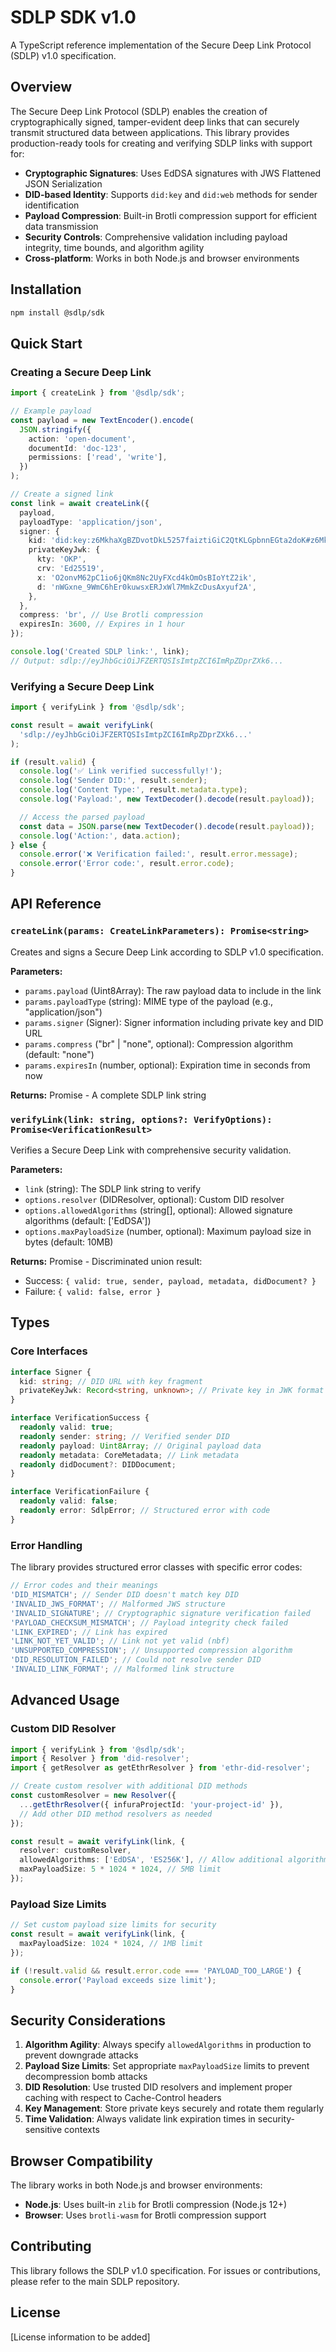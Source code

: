 # SDLP SDK v1.0

A TypeScript reference implementation of the Secure Deep Link Protocol (SDLP) v1.0 specification.

## Overview

The Secure Deep Link Protocol (SDLP) enables the creation of cryptographically signed, tamper-evident deep links that can securely transmit structured data between applications. This library provides production-ready tools for creating and verifying SDLP links with support for:

- **Cryptographic Signatures**: Uses EdDSA signatures with JWS Flattened JSON Serialization
- **DID-based Identity**: Supports `did:key` and `did:web` methods for sender identification
- **Payload Compression**: Built-in Brotli compression support for efficient data transmission
- **Security Controls**: Comprehensive validation including payload integrity, time bounds, and algorithm agility
- **Cross-platform**: Works in both Node.js and browser environments

## Installation

```bash
npm install @sdlp/sdk
```

## Quick Start

### Creating a Secure Deep Link

```typescript
import { createLink } from '@sdlp/sdk';

// Example payload
const payload = new TextEncoder().encode(
  JSON.stringify({
    action: 'open-document',
    documentId: 'doc-123',
    permissions: ['read', 'write'],
  })
);

// Create a signed link
const link = await createLink({
  payload,
  payloadType: 'application/json',
  signer: {
    kid: 'did:key:z6MkhaXgBZDvotDkL5257faiztiGiC2QtKLGpbnnEGta2doK#z6MkhaXgBZDvotDkL5257faiztiGiC2QtKLGpbnnEGta2doK',
    privateKeyJwk: {
      kty: 'OKP',
      crv: 'Ed25519',
      x: 'O2onvM62pC1io6jQKm8Nc2UyFXcd4kOmOsBIoYtZ2ik',
      d: 'nWGxne_9WmC6hEr0kuwsxERJxWl7MmkZcDusAxyuf2A',
    },
  },
  compress: 'br', // Use Brotli compression
  expiresIn: 3600, // Expires in 1 hour
});

console.log('Created SDLP link:', link);
// Output: sdlp://eyJhbGciOiJFZERTQSIsImtpZCI6ImRpZDprZXk6...
```

### Verifying a Secure Deep Link

```typescript
import { verifyLink } from '@sdlp/sdk';

const result = await verifyLink(
  'sdlp://eyJhbGciOiJFZERTQSIsImtpZCI6ImRpZDprZXk6...'
);

if (result.valid) {
  console.log('✅ Link verified successfully!');
  console.log('Sender DID:', result.sender);
  console.log('Content Type:', result.metadata.type);
  console.log('Payload:', new TextDecoder().decode(result.payload));

  // Access the parsed payload
  const data = JSON.parse(new TextDecoder().decode(result.payload));
  console.log('Action:', data.action);
} else {
  console.error('❌ Verification failed:', result.error.message);
  console.error('Error code:', result.error.code);
}
```

## API Reference

### `createLink(params: CreateLinkParameters): Promise<string>`

Creates and signs a Secure Deep Link according to SDLP v1.0 specification.

**Parameters:**

- `params.payload` (Uint8Array): The raw payload data to include in the link
- `params.payloadType` (string): MIME type of the payload (e.g., "application/json")
- `params.signer` (Signer): Signer information including private key and DID URL
- `params.compress` ("br" | "none", optional): Compression algorithm (default: "none")
- `params.expiresIn` (number, optional): Expiration time in seconds from now

**Returns:** Promise<string> - A complete SDLP link string

### `verifyLink(link: string, options?: VerifyOptions): Promise<VerificationResult>`

Verifies a Secure Deep Link with comprehensive security validation.

**Parameters:**

- `link` (string): The SDLP link string to verify
- `options.resolver` (DIDResolver, optional): Custom DID resolver
- `options.allowedAlgorithms` (string[], optional): Allowed signature algorithms (default: ['EdDSA'])
- `options.maxPayloadSize` (number, optional): Maximum payload size in bytes (default: 10MB)

**Returns:** Promise<VerificationResult> - Discriminated union result:

- Success: `{ valid: true, sender, payload, metadata, didDocument? }`
- Failure: `{ valid: false, error }`

## Types

### Core Interfaces

```typescript
interface Signer {
  kid: string; // DID URL with key fragment
  privateKeyJwk: Record<string, unknown>; // Private key in JWK format
}

interface VerificationSuccess {
  readonly valid: true;
  readonly sender: string; // Verified sender DID
  readonly payload: Uint8Array; // Original payload data
  readonly metadata: CoreMetadata; // Link metadata
  readonly didDocument?: DIDDocument;
}

interface VerificationFailure {
  readonly valid: false;
  readonly error: SdlpError; // Structured error with code
}
```

### Error Handling

The library provides structured error classes with specific error codes:

```typescript
// Error codes and their meanings
'DID_MISMATCH'; // Sender DID doesn't match key DID
'INVALID_JWS_FORMAT'; // Malformed JWS structure
'INVALID_SIGNATURE'; // Cryptographic signature verification failed
'PAYLOAD_CHECKSUM_MISMATCH'; // Payload integrity check failed
'LINK_EXPIRED'; // Link has expired
'LINK_NOT_YET_VALID'; // Link not yet valid (nbf)
'UNSUPPORTED_COMPRESSION'; // Unsupported compression algorithm
'DID_RESOLUTION_FAILED'; // Could not resolve sender DID
'INVALID_LINK_FORMAT'; // Malformed link structure
```

## Advanced Usage

### Custom DID Resolver

```typescript
import { verifyLink } from '@sdlp/sdk';
import { Resolver } from 'did-resolver';
import { getResolver as getEthrResolver } from 'ethr-did-resolver';

// Create custom resolver with additional DID methods
const customResolver = new Resolver({
  ...getEthrResolver({ infuraProjectId: 'your-project-id' }),
  // Add other DID method resolvers as needed
});

const result = await verifyLink(link, {
  resolver: customResolver,
  allowedAlgorithms: ['EdDSA', 'ES256K'], // Allow additional algorithms
  maxPayloadSize: 5 * 1024 * 1024, // 5MB limit
});
```

### Payload Size Limits

```typescript
// Set custom payload size limits for security
const result = await verifyLink(link, {
  maxPayloadSize: 1024 * 1024, // 1MB limit
});

if (!result.valid && result.error.code === 'PAYLOAD_TOO_LARGE') {
  console.error('Payload exceeds size limit');
}
```

## Security Considerations

1. **Algorithm Agility**: Always specify `allowedAlgorithms` in production to prevent downgrade attacks
2. **Payload Size Limits**: Set appropriate `maxPayloadSize` limits to prevent decompression bomb attacks
3. **DID Resolution**: Use trusted DID resolvers and implement proper caching with respect to Cache-Control headers
4. **Key Management**: Store private keys securely and rotate them regularly
5. **Time Validation**: Always validate link expiration times in security-sensitive contexts

## Browser Compatibility

The library works in both Node.js and browser environments:

- **Node.js**: Uses built-in `zlib` for Brotli compression (Node.js 12+)
- **Browser**: Uses `brotli-wasm` for Brotli compression support

## Contributing

This library follows the SDLP v1.0 specification. For issues or contributions, please refer to the main SDLP repository.

## License

[License information to be added]

